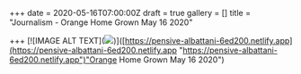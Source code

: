 +++
date = 2020-05-16T07:00:00Z
draft = true
gallery = []
title = "Journalism - Orange  Home Grown May 16 2020"

+++
\[!\[IMAGE ALT TEXT\](![](http://img.youtube.com/vi/YOUTUBE_VIDEO_ID_HERE/0.jpg))\]([https://pensive-albattani-6ed200.netlify.app](https://pensive-albattani-6ed200.netlify.app  "https://pensive-albattani-6ed200.netlify.app")"Orange  Home Grown May 16 2020")
